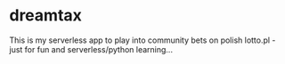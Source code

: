 # dreamtax
This is my serverless app to play into community bets on polish lotto.pl - just for fun and serverless/python learning...
